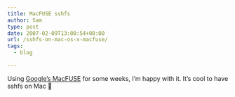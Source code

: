 ```yaml
---
title: MacFUSE sshfs
author: Sam
type: post
date: 2007-02-09T13:00:54+00:00
url: /sshfs-on-mac-os-x-macfuse/
tags:
  - blog

---
```

Using [Google&#8217;s MacFUSE][1] for some weeks, I&#8217;m happy with it. It&#8217;s cool to have sshfs on Mac 🙂


 [1]: http://code.google.com/p/macfuse/